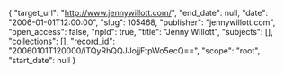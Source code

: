 {
  "target_url": "http://www.jennywillott.com/", 
  "end_date": null, 
  "date": "2006-01-01T12:00:00", 
  "slug": 105468, 
  "publisher": "jennywillott.com", 
  "open_access": false, 
  "npld": true, 
  "title": "Jenny WIllott", 
  "subjects": [], 
  "collections": [], 
  "record_id": "20060101T120000/iTQyRhQQJJojjFtpWo5ecQ==", 
  "scope": "root", 
  "start_date": null
}

